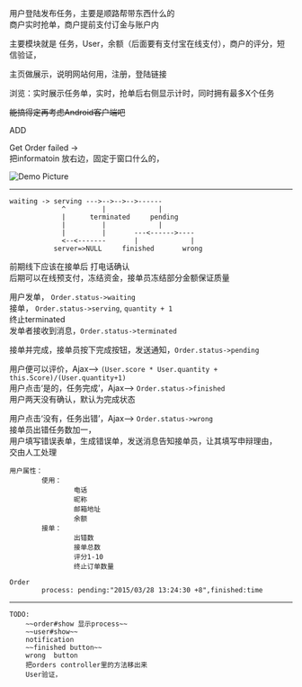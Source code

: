 用户登陆发布任务，主要是顺路帮带东西什么的  
商户实时抢单，商户提前支付订金与账户内  

主要模块就是 任务，User，余额（后面要有支付宝在线支付），商户的评分，短信验证，  

主页做展示，说明网站何用，注册，登陆链接  

浏览：实时展示任务单，实时，抢单后右侧显示计时，同时拥有最多X个任务  


~~能搞得定再考虑Android客户端吧~~  



ADD

Get Order failed ->  
把informatoin 放右边，固定于窗口什么的，  

![Demo Picture](http://although2013.com/uploads/pictures/detail_2015-03-30_19_08_26____.png)


----

    waiting -> serving --->-->-->-->------  
                 ^         |             |  
                 |      terminated     pending  
                 |         |             |  
                 |         |       ---<------>----  
                 <--<-------       |             |  
               server=>NULL     finished       wrong  


前期线下应该在接单后 打电话确认  
后期可以在线预支付，冻结资金，接单员冻结部分金额保证质量  


用户发单，       `Order.status->waiting`  
接单，           `Order.status->serving`,  `quantity + 1`  
终止terminated  
发单者接收到消息，`Order.status->terminated`  

接单并完成，接单员按下完成按钮，发送通知，`Order.status->pending`  

用户便可以评价，Ajax--> `(User.score * User.quantity + this.Score)/(User.quantity+1)`  
用户点击‘是的，任务完成’，Ajax--> `Order.status->finished`  
        用户两天没有确认，默认为完成状态  

用户点击‘没有，任务出错’，Ajax--> `Order.status->wrong`  
        接单员出错任务数加一，  
        用户填写错误表单，生成错误单，发送消息告知接单员，让其填写申辩理由，  
        交由人工处理  


    用户属性：
            使用：
                    电话
                    昵称
                    邮箱地址
                    余额
            接单：
                    出错数
                    接单总数
                    评分1-10
                    终止订单数量
                
    Order
            process: pending:"2015/03/28 13:24:30 +8",finished:time

---

    TODO:
        ~~order#show 显示process~~
        ~~user#show~~
        notification
        ~~finished button~~
        wrong  button
        把orders controller里的方法移出来
        User验证， 

